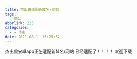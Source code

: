 ```yaml
---
title: 杰出兽适配新域名/网站
tags:
  - 网站
abbrlink: 225
categories:
  - - 动态
date: 2021-08-11 15:25:32
---
```


杰出兽安卓app正在适配新域名/网站 已经适配了！！！！ 欢迎下载
